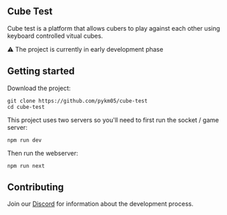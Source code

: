 ## Cube Test

Cube test is a platform that allows cubers to play against each other using keyboard controlled vitual cubes.

⚠️ The project is currently in early development phase

## Getting started

Download the project:

```console
git clone https://github.com/pykm05/cube-test
cd cube-test
```

This project uses two servers so you'll need to first run the socket / game server:

```console
npm run dev
```

Then run the webserver:

```console
npm run next
```

## Contributing

Join our [Discord](https://discord.gg/ZDTMZz7B) for information about the development process.
